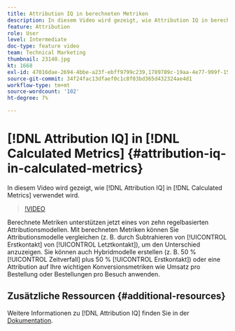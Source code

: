 ```yaml
---
title: Attribution IQ in berechneten Metriken
description: In diesem Video wird gezeigt, wie Attribution IQ in berechneten Metriken verwendet werden.
feature: Attribution
role: User
level: Intermediate
doc-type: feature video
team: Technical Marketing
thumbnail: 23140.jpg
kt: 1668
exl-id: 47016dae-2694-4bbe-a23f-ebff9799c239,1789789c-19aa-4e77-999f-15fa11b7f858
source-git-commit: 34f24fac13dfaef0c1c8f03bd365d432324ae4d1
workflow-type: tm+mt
source-wordcount: '102'
ht-degree: 7%

---
```


# [!DNL Attribution IQ] in [!DNL Calculated Metrics] {#attribution-iq-in-calculated-metrics}

In diesem Video wird gezeigt, wie [!DNL Attribution IQ] in [!DNL Calculated Metrics] verwendet wird.

>[!VIDEO](https://video.tv.adobe.com/v/23140/?quality=12)

Berechnete Metriken unterstützen jetzt eines von zehn regelbasierten Attributionsmodellen. Mit berechneten Metriken können Sie Attributionsmodelle vergleichen (z. B. durch Subtrahieren von [!UICONTROL Erstkontakt] von [!UICONTROL Letztkontakt]), um den Unterschied anzuzeigen. Sie können auch Hybridmodelle erstellen (z. B. 50 % [!UICONTROL Zeitverfall] plus 50 % [!UICONTROL Erstkontakt]) oder eine Attribution auf Ihre wichtigen Konversionsmetriken wie Umsatz pro Bestellung oder Bestellungen pro Besuch anwenden.

## Zusätzliche Ressourcen {#additional-resources}

Weitere Informationen zu [!DNL Attribution IQ] finden Sie in der [Dokumentation](https://experienceleague.adobe.com/docs/analytics/analyze/analysis-workspace/attribution/overview.html).
